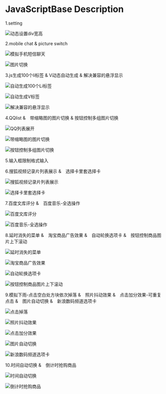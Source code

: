 # JavaScriptBase Description
1.setting

![动态设置div宽高](1/01/images/setting.gif)

2.mobile chat & picture switch

![模拟手机短信聊天](2/02/images/mobileChat.gif)

![图片切换](2/03/images/pictureSwitch.gif)

3.js生成100个li标签  & V动态自动生成 & 解决兼容的悬浮显示

![自动生成100个Li标签](3/06/images/100Li.gif)

![自动生成V标签](3/07/images/v.gif)

![解决兼容的悬浮显示](3/08/images/xuanfu.gif)

4.QQlist &　带缩略图的图片切换 & 按钮控制多组图片切换

![QQ列表展开](4/01/images/QQlist.gif)

![带缩略图的图片切换](4/02/images/smallList.gif)

![按钮控制多组图片切换](4/03/images/setsPic.gif)

5.输入框限制格式输入

6.搜狐视频记录片列表展示 &　选择卡里套选择卡

![搜狐视频记录片列表展示](6/03/images/搜狐视频记录片列表展示.gif)

![选择卡里套选择卡](6/04/images/选择卡里套选择卡.gif)

7.百度文库评分 &　百度音乐-全选操作

![百度文库评分](7/01/images/百度文库评分.gif)

![百度音乐-全选操作](7/02/images/百度音乐-全选操作.gif)

8.延时消失的菜单 &　淘宝商品广告效果 &　自动轮换选项卡 &　按钮控制商品图片上下滚动

![延时消失的菜单](8/01/images/延时消失的菜单.gif)

![淘宝商品广告效果](8/02/images/淘宝商品广告效果.gif)

![自动轮换选项卡](8/03/images/自动轮换选项卡.gif)

![按钮控制商品图片上下滚动](8/04/images/按钮控制商品图片上下滚动.gif)

9.模拟下雨-点击空白处方块依次掉落 &　照片抖动效果 &　点击加分效果-可重复点击 &　图片自动切换 &　新浪数码频道选项卡

![点击掉落](9/01/images/点击掉落.png)

![照片抖动效果](9/02/images/照片抖动效果.png)

![点击加分效果](9/03/images/点击加分效果.gif)

![图片自动切换](9/04/images/图片自动切换.gif)

![新浪数码频道选项卡](9/05/images/新浪数码频道选项卡.gif)

10.时间自动切换 &　倒计时抢购商品

![时间自动切换](10/01/images/时间自动切换.gif)

![倒计时抢购商品](10/02/images/倒计时抢购商品.gif)
